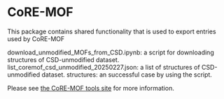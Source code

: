 # CoRE-MOF

This package contains shared functionality that is used to export entries used by CoRE-MOF

download_unmodified_MOFs_from_CSD.ipynb: a script for downloading structures of CSD-unmodified dataset.
list_coremof_csd_unmodified_20250227.json: a list of structures of CSD-unmodified dataset.
structures: an successful case by using the script.

Please see [the CoRE-MOF tools site](https://coremof-tools.readthedocs.io/en/latest/index.html) for more information.
